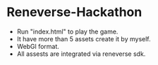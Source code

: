 # Reneverse-Hackathon
- Run "index.html" to play the game.
- It have more than 5 assets create it by myself. 
- WebGl format.
- All assests are integrated via reneverse sdk.
